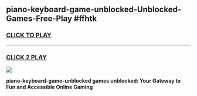 
## piano-keyboard-game-unblocked-Unblocked-Games-Free-Play #ffhtk
<h3>
<a href="https://us.freeplayer.one?title=piano-keyboard-game-unblocked&ref=9M">CLICK TO PLAY</a></h3>
<hr>

<h3>
<a href="https://us.freeplayer.one?title=piano-keyboard-game-unblocked&ref=9M">CLICK 2 PLAY</a>
  
</h3>

<a href="https://us.freeplayer.one?title=piano-keyboard-game-unblocked&ref=9M"><img src="https://clearcache.store/games.png"></a>


**piano-keyboard-game-unblocked games unblocked: Your Gateway to Fun and Accessible Online Gaming**
